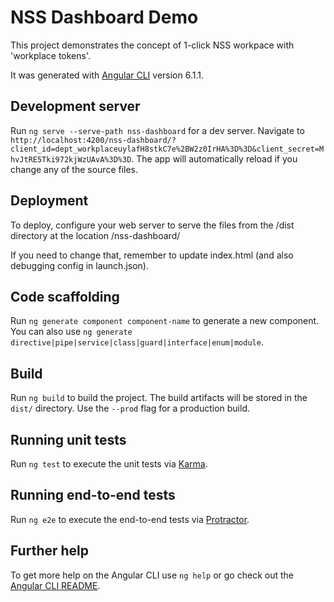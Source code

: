 # NSS Dashboard Demo

This project demonstrates the concept of 1-click NSS workpace with 'workplace tokens'.

It was generated with [Angular CLI](https://github.com/angular/angular-cli) version 6.1.1.

## Development server

Run `ng serve --serve-path nss-dashboard` for a dev server. Navigate to `http://localhost:4200/nss-dashboard/?client_id=dept_workplaceuylafH8stkC7e%2BW2z0IrHA%3D%3D&client_secret=MhvJtRE5Tki972kjWzUAvA%3D%3D`. The app will automatically reload if you change any of the source files.

## Deployment

To deploy, configure your web server to serve the files from the /dist directory at the location /nss-dashboard/

If you need to change that, remember to update index.html (and also debugging config in launch.json).

## Code scaffolding

Run `ng generate component component-name` to generate a new component. You can also use `ng generate directive|pipe|service|class|guard|interface|enum|module`.

## Build

Run `ng build` to build the project. The build artifacts will be stored in the `dist/` directory. Use the `--prod` flag for a production build.

## Running unit tests

Run `ng test` to execute the unit tests via [Karma](https://karma-runner.github.io).

## Running end-to-end tests

Run `ng e2e` to execute the end-to-end tests via [Protractor](http://www.protractortest.org/).

## Further help

To get more help on the Angular CLI use `ng help` or go check out the [Angular CLI README](https://github.com/angular/angular-cli/blob/master/README.md).
